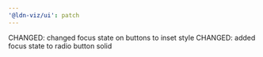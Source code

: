 ```yaml
---
'@ldn-viz/ui': patch
---
```


CHANGED: changed focus state on buttons to inset style 
CHANGED: added focus state to radio button solid
